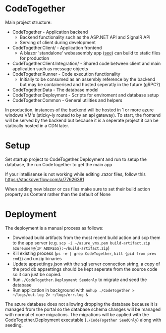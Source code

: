 
# CodeTogether

Main project structure:
- CodeTogether - Application backend
	- Backend functionality such as the ASP.NET API and SignalR API
	- Serving of client during development
- CodeTogether.Client/ - Application frontend
	- A blazor 'standalone' webassembly app ([see](https://learn.microsoft.com/en-us/aspnet/core/blazor/hosting-models?view=aspnetcore-8.0)) can build to static files for production
- CodeTogether.Client.Integration/ - Shared code between client and main application such as message objects
- CodeTogether.Runner - Code execution functionality
	- Initially to be consumed as an assembly reference by the backend but may be containerised and hosted seperatly in the future (gRPC?)
- CodeTogether.Data - The database model
- CodeTogether.Deployment - Scripts for enviroment and database setup
- CodeTogether.Common - General utilities and helpers

In production, instances of the backend will be hosted in 1 or more azure windows VM's (sticky-ly routed to by an api gateway).
To start, the frontend will be served by the backend but because it is a seperate project it can be statically hosted in a CDN later.


# Setup
Set startup project to CodeTogether.Deployment and run to setup the database, the run CodeTogether to get the main app

If your intellisense is not working while editing .razor files, follow this https://stackoverflow.com/a/77626381

When adding new blazor or css files make sure to set their build action property as Content rather than the default of None


# Deployment

The deployment is a manual process as follows:
- Download build artifacts from the most recent build action and scp them to the app server (e.g. `scp -i ~/azure_vms.pem build-artifact.zip azureuser@{IP ADDRESS}:~/build-artifact.zip`)
- Kill existing process (`ps -e | grep CodeTogether`, `kill {pid from prev cmd}`) and unzip binaries
- Update appsettings.json with the sql server connection string, a copy of the prod db appsettings should be kept seperate from the source code so it can just be copied.
- Run `./CodeTogether.Deployment Seedonly` to migrate and seed the database
- Run application in background with `nohup ./CodeTogether > ~/logs/out.log 2> ~/logs/err.log &`

The azure database does not allowing dropping the database because it is managed from the portal so the database schema changes will be managed with normal ef core migrations.
The migrations will be applied with the CodeTogether.Deployment executable (`./CodeTogether SeedOnly`) along with seeding.
